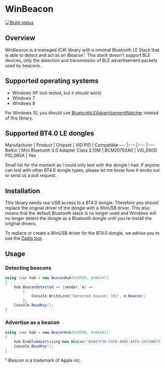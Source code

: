 # WinBeacon

[![Build status](https://ci.appveyor.com/api/projects/status/qjr2y51nq77lihny?svg=true)](https://ci.appveyor.com/project/huysentruitw/win-beacon/branch/master)

## Overview

WinBeacon is a managed (C#) library with a minimal Bluetooth LE Stack that is able to detect and act as an iBeacon¹. This stack doesn't support BLE devices, only the detection and transmission of BLE advertisement packets used by beacons.

## Supported operating systems

* Windows XP (not tested, but it should work)
* Windows 7
* Windows 8

For Windows 10, you should use [BluetoothLEAdvertisementWatcher](https://msdn.microsoft.com/en-us/library/windows.devices.bluetooth.advertisement.bluetoothleadvertisementwatcher.aspx) instead of this library.

## Supported BT4.0 LE dongles

Manufacturer | Product | Chipset | VID:PID | Compatible
--- |:--- |:--- |:---
Belkin | Mini Bluetooth 4.0 Adapter Class 2.10M | BCM20702A0 | VID_050D PID_065A | Yes

Small list for the moment as I could only test with the dongle I had. If anyone can test with other BT4.0 dongle types, please let me know how it works out or send us a pull request.

## Installation 

This library needs raw USB access to a BT4.0 dongle. Therefore you should replace the original driver of the dongle with a WinUSB driver.
This also means that the default Bluetooth stack is no longer used and Windows will no longer detect the dongle as a Bluetooth dongle until you re-install the original drivers.

To replace or create a WinUSB driver for the BT4.0 dongle, we advise you to use the [Zadig tool](http://zadig.akeo.ie/).

## Usage

### Detecting beacons

```C#
using (var hub = new BeaconHub(0x050D, 0x065A))
{
    hub.BeaconDetected += (sender, e) =>
		{
			Console.WriteLine("Detected beacon: {0}", e.Beacon);
		};
    Console.ReadKey();
}
```

### Advertise as a beacon

```C#
using (var hub = new BeaconHub(0x050D, 0x065A))
{
    hub.EnableAdvertising(new Beacon("B9407F30-F5F8-466E-AFF9-25556B57FE6D", 1000, 2000, -52));
    Console.ReadKey();
}
```

¹ iBeacon is a trademark of Apple inc.
